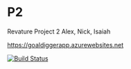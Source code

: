 # P2
Revature Project 2
Alex, Nick, Isaiah

https://goaldiggerapp.azurewebsites.net

[![Build Status](https://dev.azure.com/dummerisaiah/P2_project/_apis/build/status/The-Goal-Diggers.P2?branchName=master)](https://dev.azure.com/dummerisaiah/P2_project/_build/latest?definitionId=3&branchName=master)
